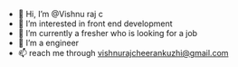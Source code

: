 - 👋 Hi, I’m @Vishnu raj c
- 👀 I’m interested in front end development
- 🌱 I’m currently a fresher who is looking for a job
- 💞️ I’m a engineer
- 📫 reach me through vishnurajcheerankuzhi@gmail.com

<!---
Vishnuraj1542/Vishnuraj1542 is a ✨ special ✨ repository because its `README.md` (this file) appears on your GitHub profile.
You can click the Preview link to take a look at your changes.
--->
